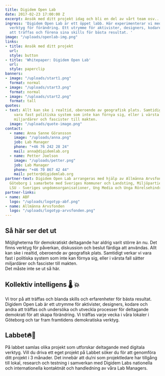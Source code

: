 ```yaml
---
title: Digidem Open Lab
date: 2017-02-23 17:00:00 Z
excerpt: Ansök med ditt projekt idag och bli en del av vårt team osv..
ingress: 'Digidem Open Lab är ett öppet labb. Här experimenterar vi med framtidens
  verktyg för förändring. Ett utrymme för aktivister, designers, kodare och andra
  att träffas och förena sina skills för bästa resultat. '
image: "/uploads/openlab-img.png"
links:
- title: Ansök med ditt projekt
  url:
  style: button
- title: 'Whitepaper: Digidem Open Lab'
  url:
  style: paperclip
banners:
- image: "/uploads/start1.png"
  format: normal
- image: "/uploads/start3.png"
  format: normal
- image: "/uploads/start2.png"
  format: tall
quotes:
- text: Allt kan ske i realtid, oberoende av geografisk plats. Samtidigt verkar vi
    vara fast politiska system som inte kan förnya sig, eller i värsta fall sätter
    miljardärer och fascister till makten.
  image: "/uploads/quote-image.png"
contact:
  - name: Anna Sanne Göransson
    image: "/uploads/anna.png"
    job: Lab Manager
    phone: "+46 76 242 28 24"
    mail: anna@digidemlab.org
  - name: Petter Joelson
    image: "/uploads/petter.png"
    job: Lab Manager
    phone: "+46 70 867 42 44"
    mail: petter@digidemlab.org
partner-text: Digidem Open Lab arrangeras med hjälp av Allmänna Arvsfonden och ABF
  Göteborg i samarbete med Sveriges Kommuner och Landsting, Miljöpartiet de Gröna,
  LSU - Sveriges ungdomsorganisationer, Ung Media och Unga Rörelsehindrade Göteborgsklubben.
partner-links:
- name: ABF
  logo: "/uploads/logotyp-abf.png"
- name: Allmänna Arvsfonden
  logo: "/uploads/logotyp-arvsfonden.png"
---
```


## Så här ser det ut
Möjligheterna för demokratiskt deltagande har aldrig varit större än nu. Det finns verktyg för påverkan, diskussion och beslut färdiga att användas. Allt kan ske i realtid, oberoende av geografisk plats. Samtidigt verkar vi vara fast i politiska system som inte kan förnya sig, eller i värsta fall sätter miljardärer och fascister till makten.  
Det måste inte se ut så här.

## Kollektiv intelligens :thermometer: :boom:
Vi tror på att träffas och blanda skills och erfarenheter för bästa resultat. Digidem Open Lab är ett utrymme för aktivister, designers, kodare och andra att träffas och undersöka och utveckla processer för deltagande demokrati för att skapa förändring. Vi träffas varje vecka i våra lokaler i Göteborg och tar fram framtidens demokratiska verktyg.

## Labbet:fire::seedling:
På labbet samlas olika projekt som utforskar deltagande med digitala verktyg. Vill du driva ett eget projekt på Labbet söker du för att genomföra ditt projekt i 3 månader. Det innebär att du/ni som projektledare har tillgång till lokal, research och testning i samverkan med Digidem Labs nationella och internationella kontaktnät och handledning av våra Lab Managers.
